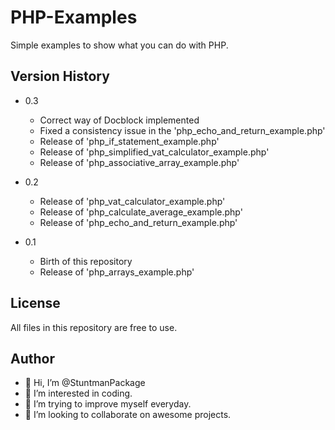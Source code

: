 # PHP-Examples
Simple examples to show what you can do with PHP.

## Version History
- 0.3
  - Correct way of Docblock implemented
  - Fixed a consistency issue in the 'php_echo_and_return_example.php'
  - Release of 'php_if_statement_example.php'
  - Release of 'php_simplified_vat_calculator_example.php'
  - Release of 'php_associative_array_example.php'


- 0.2
  - Release of 'php_vat_calculator_example.php'
  - Release of 'php_calculate_average_example.php'
  - Release of 'php_echo_and_return_example.php'
  
- 0.1
  - Birth of this repository 
  - Release of 'php_arrays_example.php'
  
## License
All files in this repository are free to use.

## Author
- 👋  Hi, I’m @StuntmanPackage
- 👀  I’m interested in coding.
- 🌱  I’m trying to improve myself everyday.
- 💞️  I’m looking to collaborate on awesome projects.
